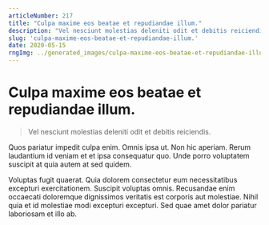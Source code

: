```yaml
---
articleNumber: 217
title: "Culpa maxime eos beatae et repudiandae illum."
description: "Vel nesciunt molestias deleniti odit et debitis reiciendis."
slug: 'culpa-maxime-eos-beatae-et-repudiandae-illum.'
date: 2020-05-15
rngImg: ../generated_images/culpa-maxime-eos-beatae-et-repudiandae-illum..jpg
---
```


# Culpa maxime eos beatae et repudiandae illum.

> Vel nesciunt molestias deleniti odit et debitis reiciendis.

Quos pariatur impedit culpa enim. Omnis ipsa ut. Non hic aperiam. Rerum laudantium id veniam et et ipsa consequatur quo. Unde porro voluptatem suscipit at quia autem at sed quidem.
 Voluptas fugit quaerat. Quia dolorem consectetur eum necessitatibus excepturi exercitationem. Suscipit voluptas omnis. Recusandae enim occaecati doloremque dignissimos veritatis est corporis aut molestiae. Nihil quia et id molestiae modi excepturi excepturi. Sed quae amet dolor pariatur laboriosam et illo ab.
